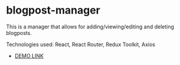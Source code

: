 # blogpost-manager
This is a manager that allows for adding/viewing/editing and deleting blogposts. 

Technologies used: React, React Router, Redux Toolkit, Axios

- [DEMO LINK](https://blogpost-manager.vercel.app/)
